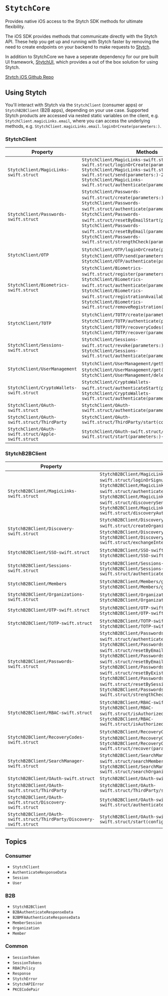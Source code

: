 #  ``StytchCore``

Provides native iOS access to the Stytch SDK methods for ultimate flexibility.

The iOS SDK provides methods that communicate directly with the Stytch API. These help you get up and running with Stytch faster by removing the need to create endpoints on your backend to make requests to [Stytch](https://stytch.com).

In addition to StytchCore we have a seperate dependency for our pre built UI framework, [StytchUI](https://stytchauth.github.io/stytch-ios/latest/StytchUI/documentation/stytchui/), which provides a out of the box solution for using Stytch. 

[Stytch iOS Github Repo](https://github.com/stytchauth/stytch-ios)

## Using Stytch

You'll interact with Stytch via the ``StytchClient`` (consumer apps) or ``StytchB2BClient`` (B2B apps), depending on your use case. Supported Stytch products are accessed via nested static variables on the client, e.g. `StytchClient.magicLinks.email`, where you can access the underlying methods, e.g. `StytchClient.magicLinks.email.loginOrCreate(parameters:)`.

### StytchClient

Property | Methods
--- | ---
``StytchClient/MagicLinks-swift.struct`` | ``StytchClient/MagicLinks-swift.struct/Email-swift.struct/loginOrCreate(parameters:)-9n8i5``<br>``StytchClient/MagicLinks-swift.struct/Email-swift.struct/send(parameters:)-2i2l1``<br>``StytchClient/MagicLinks-swift.struct/authenticate(parameters:)-27v6k``
``StytchClient/Passwords-swift.struct`` | ``StytchClient/Passwords-swift.struct/create(parameters:)-3gtlz``, ``StytchClient/Passwords-swift.struct/authenticate(parameters:)-9xbzg``, ``StytchClient/Passwords-swift.struct/resetByEmailStart(parameters:)-4xpf9``, ``StytchClient/Passwords-swift.struct/resetByEmail(parameters:)-79mm8``, ``StytchClient/Passwords-swift.struct/strengthCheck(parameters:)-1d3s7``
``StytchClient/OTP`` | ``StytchClient/OTP/loginOrCreate(parameters:)-c61b``, ``StytchClient/OTP/send(parameters:)-3xcc9``, ``StytchClient/OTP/authenticate(parameters:)-5ums0``
``StytchClient/Biometrics-swift.struct`` | ``StytchClient/Biometrics-swift.struct/register(parameters:)-m8w7``, ``StytchClient/Biometrics-swift.struct/authenticate(parameters:)-8ycmb``, ``StytchClient/Biometrics-swift.struct/registrationAvailable``, ``StytchClient/Biometrics-swift.struct/removeRegistration()-7a8j9``
``StytchClient/TOTP`` | ``StytchClient/TOTP/create(parameters:)-437r4``, ``StytchClient/TOTP/authenticate(parameters:)-2ck6w``, ``StytchClient/TOTP/recoveryCodes()-mbxc``, ``StytchClient/TOTP/recover(parameters:)-9swfk``
``StytchClient/Sessions-swift.struct`` | ``StytchClient/Sessions-swift.struct/revoke(parameters:)-37wah``, ``StytchClient/Sessions-swift.struct/authenticate(parameters:)-7l8kp``
``StytchClient/UserManagement`` | ``StytchClient/UserManagement/getSync()``, ``StytchClient/UserManagement/get()-57gt5``, ``StytchClient/UserManagement/deleteFactor(_:)-7tqlw``
``StytchClient/CryptoWallets-swift.struct`` | ``StytchClient/CryptoWallets-swift.struct/authenticateStart(parameters:)-23wt7``, ``StytchClient/CryptoWallets-swift.struct/authenticate(parameters:)-8ea9t``
``StytchClient/OAuth-swift.struct`` | ``StytchClient/OAuth-swift.struct/authenticate(parameters:)-3tjwd``
``StytchClient/OAuth-swift.struct/ThirdParty`` | ``StytchClient/OAuth-swift.struct/ThirdParty/start(configuration:)-75pid``
``StytchClient/OAuth-swift.struct/Apple-swift.struct`` | ``StytchClient/OAuth-swift.struct/Apple-swift.struct/start(parameters:)-5rxqg``

### StytchB2BClient

Property | Methods
--- | ---
``StytchB2BClient/MagicLinks-swift.struct`` | ``StytchB2BClient/MagicLinks-swift.struct/Email-swift.struct/loginOrSignup(parameters:)-6rrup``, ``StytchB2BClient/MagicLinks-swift.struct/authenticate(parameters:)-40aub``, ``StytchB2BClient/MagicLinks-swift.struct/Email-swift.struct/discoverySend(parameters:)-1opgc``, ``StytchB2BClient/MagicLinks-swift.struct/discoveryAuthenticate(parameters:)-4vo9v``
``StytchB2BClient/Discovery-swift.struct`` | ``StytchB2BClient/Discovery-swift.struct/createOrganization(parameters:)-7hypb``, ``StytchB2BClient/Discovery-swift.struct/listOrganizations()-57fl3``, ``StytchB2BClient/Discovery-swift.struct/exchangeIntermediateSession(parameters:)-8uvs8``
``StytchB2BClient/SSO-swift.struct`` | ``StytchB2BClient/SSO-swift.struct/start(configuration:)-2iami``, ``StytchB2BClient/SSO-swift.struct/authenticate(parameters:)-49s4``
``StytchB2BClient/Sessions-swift.struct`` | ``StytchB2BClient/Sessions-swift.struct/revoke(parameters:)-3e4jb``, ``StytchB2BClient/Sessions-swift.struct/authenticate(parameters:)-8909t``
``StytchB2BClient/Members`` | ``StytchB2BClient/Members/getSync()``, ``StytchB2BClient/Members/get()-7fdhf``
``StytchB2BClient/Organizations-swift.struct`` | ``StytchB2BClient/Organizations-swift.struct/getSync()``, ``StytchB2BClient/Organizations-swift.struct/get()-2esfw``
``StytchB2BClient/OTP-swift.struct`` | ``StytchB2BClient/OTP-swift.struct/send(parameters:)-4jutd``, ``StytchB2BClient/OTP-swift.struct/authenticate(parameters:)-3gx7t``
``StytchB2BClient/TOTP-swift.struct`` | ``StytchB2BClient/TOTP-swift.struct/create(parameters:)-65xjg``, ``StytchB2BClient/TOTP-swift.struct/authenticate(parameters:)-70014``
``StytchB2BClient/Passwords-swift.struct`` | ``StytchB2BClient/Passwords-swift.struct/authenticate(parameters:)-63kup``, ``StytchB2BClient/Passwords-swift.struct/resetByEmailStart(parameters:)-24ggc``, ``StytchB2BClient/Passwords-swift.struct/resetByEmail(parameters:)-6r4gk``, ``StytchB2BClient/Passwords-swift.struct/resetByExistingPassword(parameters:)-2ju8w``, ``StytchB2BClient/Passwords-swift.struct/resetBySession(parameters:)-834cf``, ``StytchB2BClient/Passwords-swift.struct/strengthCheck(parameters:)-4uctk``
``StytchB2BClient/RBAC-swift.struct`` | ``StytchB2BClient/RBAC-swift.struct/allPermissions()-89p7d``, ``StytchB2BClient/RBAC-swift.struct/isAuthorized(resourceId:action:)-3qmjb``, ``StytchB2BClient/RBAC-swift.struct/isAuthorizedSync(resourceId:action:)``
``StytchB2BClient/RecoveryCodes-swift.struct`` | ``StytchB2BClient/RecoveryCodes-swift.struct/get()-1dlsm``, ``StytchB2BClient/RecoveryCodes-swift.struct/rotate()-9wyz3``, ``StytchB2BClient/RecoveryCodes-swift.struct/recover(parameters:)-7r6fr``
``StytchB2BClient/SearchManager-swift.struct`` | ``StytchB2BClient/SearchManager-swift.struct/searchMember(searchMemberParameters:)-9nw94``, ``StytchB2BClient/SearchManager-swift.struct/searchOrganization(searchOrganizationParameters:)-2a7yp``
``StytchB2BClient/OAuth-swift.struct`` | ``StytchB2BClient/OAuth-swift.struct/authenticate(parameters:)-80abl``
``StytchB2BClient/OAuth-swift.struct/ThirdParty`` | ``StytchB2BClient/OAuth-swift.struct/ThirdParty/start(configuration:)-956wc``
``StytchB2BClient/OAuth-swift.struct/Discovery-swift.struct`` | ``StytchB2BClient/OAuth-swift.struct/Discovery-swift.struct/authenticate(parameters:)-4u0xy``
``StytchB2BClient/OAuth-swift.struct/ThirdParty/Discovery-swift.struct`` | ``StytchB2BClient/OAuth-swift.struct/ThirdParty/Discovery-swift.struct/start(configuration:)-6pgj5``

## Topics

### Consumer

- ``StytchClient``
- ``AuthenticateResponseData``
- ``Session``
- ``User``

### B2B

- ``StytchB2BClient``
- ``B2BAuthenticateResponseData``
- ``B2BMFAAuthenticateResponseData``
- ``MemberSession``
- ``Organization``
- ``Member``

### Common

- ``SessionToken``
- ``SessionTokens``
- ``RBACPolicy``
- ``Response``
- ``StytchError``
- ``StytchAPIError``
- ``PKCECodePair``
